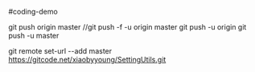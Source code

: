 #coding-demo

git push origin master
//git push -f -u origin master
git push -u origin
git push -u master

git remote set-url --add master https://gitcode.net/xiaobyyoung/SettingUtils.git 